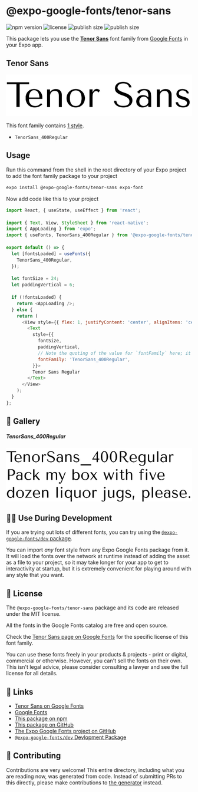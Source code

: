 # @expo-google-fonts/tenor-sans

![npm version](https://flat.badgen.net/npm/v/@expo-google-fonts/tenor-sans)
![license](https://flat.badgen.net/github/license/expo/google-fonts)
![publish size](https://flat.badgen.net/packagephobia/install/@expo-google-fonts/tenor-sans)
![publish size](https://flat.badgen.net/packagephobia/publish/@expo-google-fonts/tenor-sans)

This package lets you use the [**Tenor Sans**](https://fonts.google.com/specimen/Tenor+Sans) font family from [Google Fonts](https://fonts.google.com/) in your Expo app.

## Tenor Sans

![Tenor Sans](./font-family.png)

This font family contains [1 style](#-gallery).

- `TenorSans_400Regular`

## Usage

Run this command from the shell in the root directory of your Expo project to add the font family package to your project
```sh
expo install @expo-google-fonts/tenor-sans expo-font
```

Now add code like this to your project
```js
import React, { useState, useEffect } from 'react';

import { Text, View, StyleSheet } from 'react-native';
import { AppLoading } from 'expo';
import { useFonts, TenorSans_400Regular } from '@expo-google-fonts/tenor-sans';

export default () => {
  let [fontsLoaded] = useFonts({
    TenorSans_400Regular,
  });

  let fontSize = 24;
  let paddingVertical = 6;

  if (!fontsLoaded) {
    return <AppLoading />;
  } else {
    return (
      <View style={{ flex: 1, justifyContent: 'center', alignItems: 'center' }}>
        <Text
          style={{
            fontSize,
            paddingVertical,
            // Note the quoting of the value for `fontFamily` here; it expects a string!
            fontFamily: 'TenorSans_400Regular',
          }}>
          Tenor Sans Regular
        </Text>
      </View>
    );
  }
};

```

## 🔡 Gallery

##### TenorSans_400Regular
![TenorSans_400Regular](./TenorSans_400Regular.ttf.png)


## 👩‍💻 Use During Development

If you are trying out lots of different fonts, you can try using the [`@expo-google-fonts/dev` package](https://github.com/expo/google-fonts/tree/master/font-packages/dev#readme).

You can import *any* font style from any Expo Google Fonts package from it. It will load the fonts
over the network at runtime instead of adding the asset as a file to your project, so it may take longer
for your app to get to interactivity at startup, but it is extremely convenient
for playing around with any style that you want.

## 📖 License

The `@expo-google-fonts/tenor-sans` package and its code are released under the MIT license.

All the fonts in the Google Fonts catalog are free and open source.

Check the [Tenor Sans page on Google Fonts](https://fonts.google.com/specimen/Tenor+Sans) for the specific license of this font family.

You can use these fonts freely in your products & projects - print or digital, commercial or otherwise. However, you can't sell the fonts on their own. This isn't legal advice, please consider consulting a lawyer and see the full license for all details.

## 🔗 Links

- [Tenor Sans on Google Fonts](https://fonts.google.com/specimen/Tenor+Sans)
- [Google Fonts](https://fonts.google.com/)
- [This package on npm](https://www.npmjs.com/package/@expo-google-fonts/tenor-sans)
- [This package on GitHub](https://github.com/expo/google-fonts/tree/master/font-packages/tenor-sans)
- [The Expo Google Fonts project on GitHub](https://github.com/expo/google-fonts)
- [`@expo-google-fonts/dev` Devlopment Package](https://github.com/expo/google-fonts/tree/master/font-packages/dev)

## 🤝 Contributing

Contributions are very welcome! This entire directory, including what you are reading now, was generated from code. Instead of submitting PRs to this directly, please make contributions to [the generator](https://github.com/expo/google-fonts/tree/master/packages/generator) instead.
